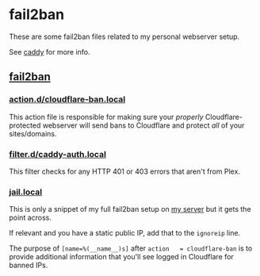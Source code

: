 # fail2ban
These are some fail2ban files related to my personal webserver setup.

See [caddy](https://github.com/xnaas/nginx/blob/master/caddy/) for more info.

## [fail2ban](https://github.com/xnaas/nginx/blob/master/fail2ban/)

### [action.d/cloudflare-ban.local](https://github.com/xnaas/nginx/blob/master/fail2ban/action.d/cloudflare-ban.local)
This action file is responsible for making sure your *properly* Cloudflare-protected
webserver will send bans to Cloudflare and protect *all* of your sites/domains.

<!-- TODO: Detailed explanation of Cloudflare side of this. -->

### [filter.d/caddy-auth.local](https://github.com/xnaas/nginx/blob/master/fail2ban/filter.d/caddy-auth.local)
This filter checks for any HTTP 401 or 403 errors that aren't from Plex.

### [jail.local]()
This is only a snippet of my full fail2ban setup on [my server](https://pcpartpicker.com/user/xnaas/saved/kQ86Mp)
but it gets the point across.

If relevant and you have a static public IP, add that to the `ignoreip` line.

The purpose of `[name=%(__name__)s]` after `action   = cloudflare-ban` is to provide
additional information that you'll see logged in Cloudflare for banned IPs.
